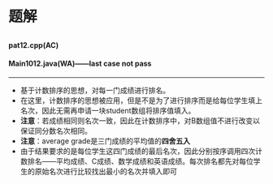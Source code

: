 # 题解
##
#### pat12.cpp(AC)
#### Main1012.java(WA)——last case not pass
----
* 基于计数排序的思想，对每一门成绩进行排名。
* 在这里，计数排序的思想被应用，但是不是为了进行排序而是给每位学生填上名次，因此无需再申请一块student数组将排序值填入。
* **注意**：若成绩相同则名次一致，因此在计数排序中，对B数组值不进行改变以保证同分数名次相同。
* **注意**：average grade是三门成绩的平均值的**四舍五入**
* 由于结果要求的是每位学生这四门成绩的最后名次，因此分别按序调用四次计数排名——平均成绩、C成绩、数学成绩和英语成绩。每次排名都先对每位学生的原始名次进行比较找出最小的名次并填入即可